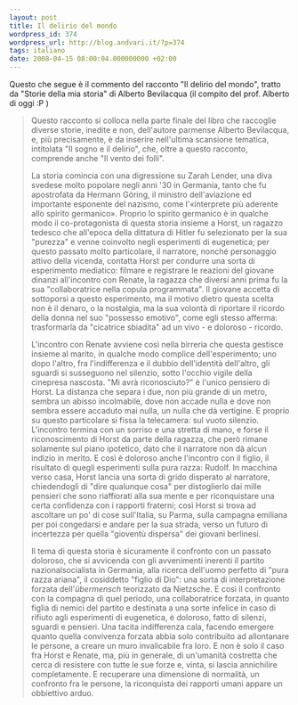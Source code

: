 ```yaml
---
layout: post
title: Il delirio del mondo
wordpress_id: 374
wordpress_url: http://blog.andvari.it/?p=374
tags: italiano
date: 2008-04-15 08:00:04.000000000 +02:00
---
```

Questo che segue è il commento del racconto "Il delirio del mondo", tratto da "Storie della mia storia" di Alberto Bevilacqua (il compito del prof. Alberto di oggi :P )

<!--more-->
<blockquote>
<p id="xp7:" style="margin-bottom: 0cm;">Questo racconto si colloca nella parte finale del libro che raccoglie diverse storie, inedite e non, dell'autore parmense Alberto Bevilacqua, e, più precisamente, è da inserire nell'ultima scansione tematica, intitolata "Il sogno e il delirio", che, oltre a questo racconto, comprende anche "Il vento dei folli". <br id="j2.q" /></p>
<p id="xp7:" style="margin-bottom: 0cm;">La storia comincia con una digressione su Zarah Lender, una diva svedese molto popolare negli anni '30 in Germania, tanto che fu apostrofata da Hermann Göring, il ministro dell'aviazione ed importante esponente del nazismo, come l'«interprete più aderente allo spirito germanico». Proprio lo spirito germanico è in qualche modo il co-protagonista di questa storia insieme a Horst, un ragazzo tedesco che all'epoca della dittatura di Hitler fu selezionato per la sua "purezza" e venne coinvolto negli esperimenti di eugenetica; per questo passato molto particolare, il narratore, nonché personaggio attivo della vicenda, contatta Horst per condurre una sorta di esperimento mediatico: filmare e registrare le reazioni del giovane dinanzi all'incontro con Renate, la ragazza che diversi anni prima fu la sua "collaboratrice nella copula programmata". Il giovane accetta di sottoporsi a questo esperimento, ma il motivo dietro questa scelta non è il denaro, o la nostalgia, ma la sua volontà di riportare il ricordo della donna nel suo "possesso emotivo", come egli stesso afferma: trasformarla da "cicatrice sbiadita" ad un vivo - e doloroso - ricordo.</p>
<p id="xp7:" style="margin-bottom: 0cm;">L'incontro con Renate avviene così nella birreria che questa gestisce insieme al marito, in qualche modo complice dell'esperimento; uno dopo l'altro, fra l'indifferenza e il dubbio dell'identità dell'altro, gli sguardi si susseguono nel silenzio, sotto l'occhio vigile della cinepresa nascosta. "Mi avrà riconosciuto?" è l'unico pensiero di Horst. La distanza che separa i due, non più grande di un metro, sembra un abisso incolmabile, dove non accade nulla e dove non sembra essere accaduto mai nulla, un nulla che dà vertigine. E proprio su questo particolare si fissa la telecamera: sul vuoto silenzio. L'incontro termina con un sorriso e una stretta di mano, e forse il riconoscimento di Horst da parte della ragazza, che però rimane solamente sul piano ipotetico, dato che il narratore non dà alcun indizio in merito. E così è doloroso anche l'incontro con il figlio, il risultato di quegli esperimenti sulla pura razza: Rudolf. In macchina verso casa, Horst lancia una sorta di grido disperato al narratore, chiedendogli di "dire qualunque cosa" per distoglierlo dai mille pensieri che sono riaffiorati alla sua mente e per riconquistare una certa confidenza con i rapporti fraterni; così Horst si trova ad ascoltare un po' di cose sull'Italia, su Parma, sulla campagna emiliana per poi congedarsi e andare per la sua strada, verso un futuro di incertezza per quella "gioventù dispersa" dei giovani berlinesi.</p>
<p id="xp7:" style="margin-bottom: 0cm;">Il tema di questa storia è sicuramente il confronto con un passato doloroso, che si avvicenda con gli avvenimenti inerenti il partito nazionalsocialista in Germania, alla ricerca dell'uomo perfetto di "pura razza ariana", il cosiddetto "figlio di Dio": una sorta di interpretazione forzata dell'<em id="aip2">übermensch </em>teorizzato da Nietzsche. E così il confronto con la compagna di quel periodo, una collaboratrice forzata, in quanto figlia di nemici del partito e destinata a una sorte infelice in caso di rifiuto agli esperimenti di eugenetica, è doloroso, fatto di silenzi, sguardi e pensieri. Una tacita indifferenza cala, facendo emergere quanto quella convivenza forzata abbia solo contribuito ad allontanare le persone, a creare un muro invalicabile fra loro. E non è solo il caso fra Horst e Renate, ma, più in generale, di un'umanità costretta che cerca di resistere con tutte le sue forze e, vinta, si lascia annichilire completamente. E recuperare una dimensione di normalità, un confronto fra le persone, la riconquista dei rapporti umani appare un obbiettivo arduo.</p>
</blockquote>
